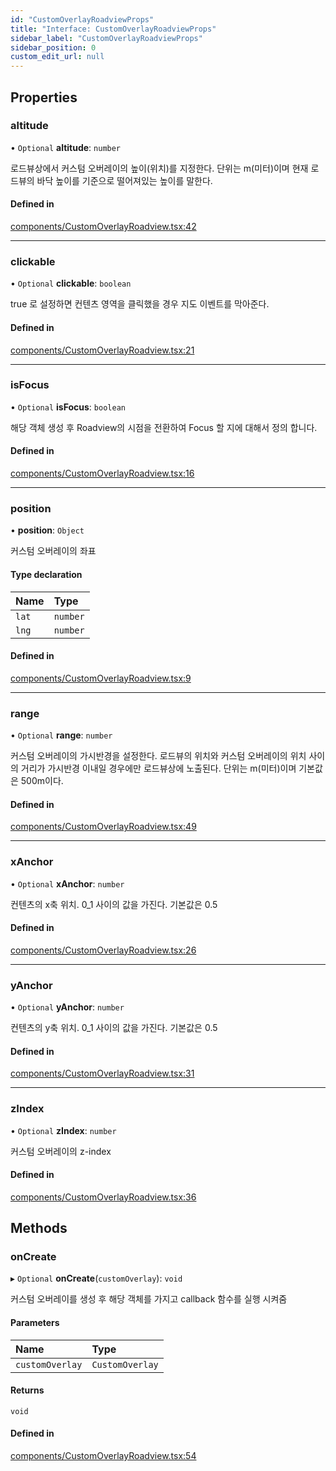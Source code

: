 ```yaml
---
id: "CustomOverlayRoadviewProps"
title: "Interface: CustomOverlayRoadviewProps"
sidebar_label: "CustomOverlayRoadviewProps"
sidebar_position: 0
custom_edit_url: null
---
```


## Properties

### altitude

• `Optional` **altitude**: `number`

로드뷰상에서 커스텀 오버레이의 높이(위치)를 지정한다.
단위는 m(미터)이며 현재 로드뷰의 바닥 높이를 기준으로 떨어져있는 높이를 말한다.

#### Defined in

[components/CustomOverlayRoadview.tsx:42](https://github.com/JaeSeoKim/react-kakao-maps/blob/0abe091/src/components/CustomOverlayRoadview.tsx#L42)

___

### clickable

• `Optional` **clickable**: `boolean`

true 로 설정하면 컨텐츠 영역을 클릭했을 경우 지도 이벤트를 막아준다.

#### Defined in

[components/CustomOverlayRoadview.tsx:21](https://github.com/JaeSeoKim/react-kakao-maps/blob/0abe091/src/components/CustomOverlayRoadview.tsx#L21)

___

### isFocus

• `Optional` **isFocus**: `boolean`

해당 객체 생성 후 Roadview의 시점을 전환하여 Focus 할 지에 대해서 정의 합니다.

#### Defined in

[components/CustomOverlayRoadview.tsx:16](https://github.com/JaeSeoKim/react-kakao-maps/blob/0abe091/src/components/CustomOverlayRoadview.tsx#L16)

___

### position

• **position**: `Object`

커스텀 오버레이의 좌표

#### Type declaration

| Name | Type |
| :------ | :------ |
| `lat` | `number` |
| `lng` | `number` |

#### Defined in

[components/CustomOverlayRoadview.tsx:9](https://github.com/JaeSeoKim/react-kakao-maps/blob/0abe091/src/components/CustomOverlayRoadview.tsx#L9)

___

### range

• `Optional` **range**: `number`

커스텀 오버레이의 가시반경을 설정한다.
로드뷰의 위치와 커스텀 오버레이의 위치 사이의 거리가 가시반경 이내일 경우에만 로드뷰상에 노출된다.
단위는 m(미터)이며 기본값은 500m이다.

#### Defined in

[components/CustomOverlayRoadview.tsx:49](https://github.com/JaeSeoKim/react-kakao-maps/blob/0abe091/src/components/CustomOverlayRoadview.tsx#L49)

___

### xAnchor

• `Optional` **xAnchor**: `number`

컨텐츠의 x축 위치. 0_1 사이의 값을 가진다. 기본값은 0.5

#### Defined in

[components/CustomOverlayRoadview.tsx:26](https://github.com/JaeSeoKim/react-kakao-maps/blob/0abe091/src/components/CustomOverlayRoadview.tsx#L26)

___

### yAnchor

• `Optional` **yAnchor**: `number`

컨텐츠의 y축 위치. 0_1 사이의 값을 가진다. 기본값은 0.5

#### Defined in

[components/CustomOverlayRoadview.tsx:31](https://github.com/JaeSeoKim/react-kakao-maps/blob/0abe091/src/components/CustomOverlayRoadview.tsx#L31)

___

### zIndex

• `Optional` **zIndex**: `number`

커스텀 오버레이의 z-index

#### Defined in

[components/CustomOverlayRoadview.tsx:36](https://github.com/JaeSeoKim/react-kakao-maps/blob/0abe091/src/components/CustomOverlayRoadview.tsx#L36)

## Methods

### onCreate

▸ `Optional` **onCreate**(`customOverlay`): `void`

커스텀 오버레이를 생성 후 해당 객체를 가지고 callback 함수를 실행 시켜줌

#### Parameters

| Name | Type |
| :------ | :------ |
| `customOverlay` | `CustomOverlay` |

#### Returns

`void`

#### Defined in

[components/CustomOverlayRoadview.tsx:54](https://github.com/JaeSeoKim/react-kakao-maps/blob/0abe091/src/components/CustomOverlayRoadview.tsx#L54)
